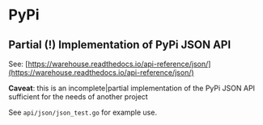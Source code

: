 # PyPi

## Partial (!) Implementation of PyPi JSON API

See: [https://warehouse.readthedocs.io/api-reference/json/](https://warehouse.readthedocs.io/api-reference/json/)

**Caveat**: this is an  incomplete|partial implementation of the PyPi JSON API sufficient for the needs of another project

See `api/json/json_test.go` for example use.